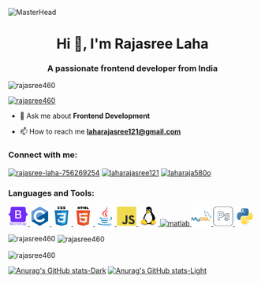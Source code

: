 ![MasterHead](https://previews.123rf.com/images/karpenkoilia/karpenkoilia1806/karpenkoilia180600011/102988806-vector-line-web-concept-for-programming-linear-web-banner-for-coding.jpg)
<h1 align="center">Hi 👋, I'm Rajasree Laha</h1>
<h3 align="center">A passionate frontend developer from India</h3>

<p align="left"> <img src="https://komarev.com/ghpvc/?username=rajasree460&label=Profile%20views&color=0e75b6&style=flat" alt="rajasree460" /> </p>

<p align="left"> <a href="https://github.com/ryo-ma/github-profile-trophy"><img src="https://github-profile-trophy.vercel.app/?username=rajasree460" alt="rajasree460" /></a> </p>

- 💬 Ask me about **Frontend Development**

- 📫 How to reach me **laharajasree121@gmail.com**

<h3 align="left">Connect with me:</h3>
<p align="left">
<a href="https://linkedin.com/in/rajasree-laha-756269254" target="blank"><img align="center" src="https://raw.githubusercontent.com/rahuldkjain/github-profile-readme-generator/master/src/images/icons/Social/linked-in-alt.svg" alt="rajasree-laha-756269254" height="30" width="40" /></a>
<a href="https://www.leetcode.com/laharajasree121" target="blank"><img align="center" src="https://raw.githubusercontent.com/rahuldkjain/github-profile-readme-generator/master/src/images/icons/Social/leet-code.svg" alt="laharajasree121" height="30" width="40" /></a>
<a href="https://auth.geeksforgeeks.org/user/laharaja580o" target="blank"><img align="center" src="https://raw.githubusercontent.com/rahuldkjain/github-profile-readme-generator/master/src/images/icons/Social/geeks-for-geeks.svg" alt="laharaja580o" height="30" width="40" /></a>
</p>

<h3 align="left">Languages and Tools:</h3>
<p align="left"> <a href="https://getbootstrap.com" target="_blank" rel="noreferrer"> <img src="https://raw.githubusercontent.com/devicons/devicon/master/icons/bootstrap/bootstrap-plain-wordmark.svg" alt="bootstrap" width="40" height="40"/> </a> <a href="https://www.cprogramming.com/" target="_blank" rel="noreferrer"> <img src="https://raw.githubusercontent.com/devicons/devicon/master/icons/c/c-original.svg" alt="c" width="40" height="40"/> </a> <a href="https://www.w3schools.com/css/" target="_blank" rel="noreferrer"> <img src="https://raw.githubusercontent.com/devicons/devicon/master/icons/css3/css3-original-wordmark.svg" alt="css3" width="40" height="40"/> </a> <a href="https://www.w3.org/html/" target="_blank" rel="noreferrer"> <img src="https://raw.githubusercontent.com/devicons/devicon/master/icons/html5/html5-original-wordmark.svg" alt="html5" width="40" height="40"/> </a> <a href="https://www.java.com" target="_blank" rel="noreferrer"> <img src="https://raw.githubusercontent.com/devicons/devicon/master/icons/java/java-original.svg" alt="java" width="40" height="40"/> </a> <a href="https://developer.mozilla.org/en-US/docs/Web/JavaScript" target="_blank" rel="noreferrer"> <img src="https://raw.githubusercontent.com/devicons/devicon/master/icons/javascript/javascript-original.svg" alt="javascript" width="40" height="40"/> </a> <a href="https://www.linux.org/" target="_blank" rel="noreferrer"> <img src="https://raw.githubusercontent.com/devicons/devicon/master/icons/linux/linux-original.svg" alt="linux" width="40" height="40"/> </a> <a href="https://www.mathworks.com/" target="_blank" rel="noreferrer"> <img src="https://upload.wikimedia.org/wikipedia/commons/2/21/Matlab_Logo.png" alt="matlab" width="40" height="40"/> </a> <a href="https://www.mysql.com/" target="_blank" rel="noreferrer"> <img src="https://raw.githubusercontent.com/devicons/devicon/master/icons/mysql/mysql-original-wordmark.svg" alt="mysql" width="40" height="40"/> </a> <a href="https://www.photoshop.com/en" target="_blank" rel="noreferrer"> <img src="https://raw.githubusercontent.com/devicons/devicon/master/icons/photoshop/photoshop-line.svg" alt="photoshop" width="40" height="40"/> </a> <a href="https://www.python.org" target="_blank" rel="noreferrer"> <img src="https://raw.githubusercontent.com/devicons/devicon/master/icons/python/python-original.svg" alt="python" width="40" height="40"/> </a> </p>

<p><img align="left" src="https://githubreadmestats-rajasree-lahas-projects.vercel.app/api/top-langs?username=rajasree460&show_icons=true&locale=en&layout=compact" alt="rajasree460" /></p>

<p>&nbsp;<img align="center" src="https://githubreadmestats-rajasree-lahas-projects.vercel.app/api?username=rajasree460&show_icons=true&locale=en" alt="rajasree460" /></p>

<p><img align="center" src="https://github-readme-streak-stats.herokuapp.com/?user=rajasree460&" alt="rajasree460" /></p>

[![Anurag's GitHub stats-Dark](https://github-readme-stats.vercel.app/api?username=rajasree460&show_icons=true&theme=dark#gh-dark-mode-only)](https://github.com/anuraghazra/github-readme-stats#gh-dark-mode-only)
[![Anurag's GitHub stats-Light](https://github-readme-stats.vercel.app/api?username=rajasree460&show_icons=true&theme=default#gh-light-mode-only)](https://github.com/anuraghazra/github-readme-stats#gh-light-mode-only)





